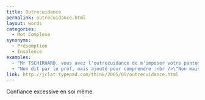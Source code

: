 ```yaml
---
title: Outrecuidance
permalink: outrecuidance.html
layout: words
categories:
  - Mot Complexe
synonyms:
  - Présomption
  - Insolence
examples:
  - "Mr TSCHIRHARD, vous avez l'outrecuidance de m'imposer votre pantomime simiesque. Je n'eusse pas cru cela de vous, sur la vie de ma mère."
  - "Non dit par le prof, mais ajouté pour comprendre :<br />\"Non mais genre, comme tu fais chier\"<strong>Traduction :</strong> \"Bigre, il a l'outrecuidance de venir m'embrener de fort méchante manière.\" "
link: http://jclat.typepad.com/think/2005/05/outrecuidance.html
---
```


Confiance excessive en soi même.
